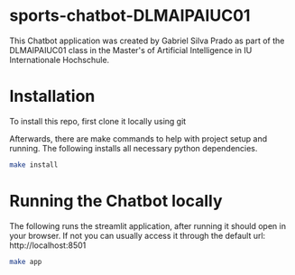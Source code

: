 # sports-chatbot-DLMAIPAIUC01

This Chatbot application was created by Gabriel Silva Prado as part of the DLMAIPAIUC01 class in the Master's of Artificial Intelligence in IU Internationale Hochschule.

# Installation
To install this repo, first clone it locally using git

Afterwards, there are make commands to help with project setup and running. The following installs all necessary python dependencies.
```bash
make install
```

# Running the Chatbot locally
The following runs the streamlit application, after running it should open in your browser. If not you can usually access it through the default url: http://localhost:8501
```bash
make app
```
